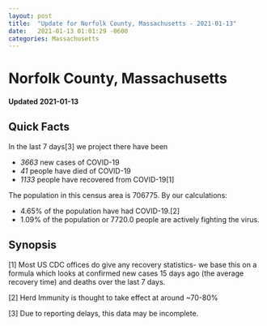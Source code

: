 ```yaml
---
layout: post
title:  "Update for Norfolk County, Massachusetts - 2021-01-13"
date:   2021-01-13 01:01:29 -0600
categories: Massachusetts
---
```


# Norfolk County, Massachusetts
#### Updated 2021-01-13

## Quick Facts

In the last 7 days[3] we project there have been
- *3663* new cases of COVID-19
- *41* people have died of COVID-19
- *1133* people have recovered from COVID-19[1]

The population in this census area is 706775. By our calculations:
- 4.65% of the population have had COVID-19.[2]
- 1.09% of the population or 7720.0 people are actively fighting the virus.

## Synopsis




[1] Most US CDC offices do give any recovery statistics- we base this on a formula which looks at confirmed new cases
15 days ago (the average recovery time) and deaths over the last 7 days.

[2] Herd Immunity is thought to take effect at around ~70-80%

[3] Due to reporting delays, this data may be incomplete.
 
    